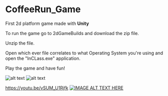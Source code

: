 # CoffeeRun_Game
First 2d platform game made with **Unity**

To run the game go to 2dGameBuilds and download the zip file.

Unzip the file.

Open which ever file correlates to what Operating System you're using and open the "InCLass.exe" application.

Play the game and have fun!

![alt text](https://github.com/JessieSu2/CoffeeRun_Game/blob/main/HomeScreen.png)
![alt text](https://github.com/JessieSu2/CoffeeRun_Game/blob/main/BackStory.png)


https://youtu.be/vSUM_U1Rjfk
<a href="http://www.youtube.com/watch?feature=player_embedded&v=vSUM_U1Rjfk" target="_blank">
[![IMAGE ALT TEXT HERE](http://img.youtube.com/vi/vSUM_U1Rjfk/0.jpg)](http://www.youtube.com/watch?v=vSUM_U1Rjfk)

